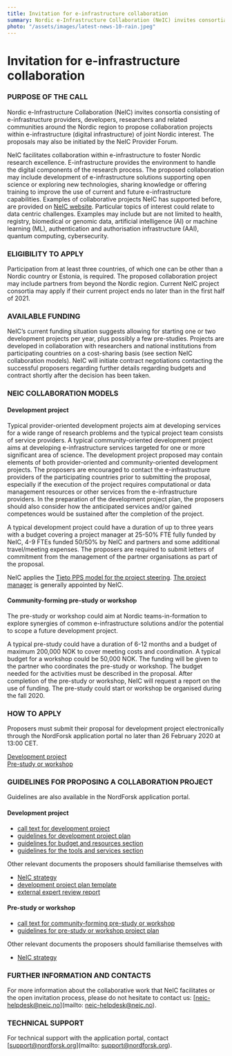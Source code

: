 ```yaml
---
title: Invitation for e-infrastructure collaboration
summary: Nordic e-Infrastructure Collaboration (NeIC) invites consortia consisting of e-infrastructure providers, developers, researchers and related communities around the Nordic region to propose collaboration projects within e-infrastructure (digital infrastructure) of joint Nordic interest. The proposals may also be initiated by the NeIC Provider Forum.
photo: "/assets/images/latest-news-10-rain.jpeg"
---
```


Invitation for e-infrastructure collaboration
===============================

### PURPOSE OF THE CALL
Nordic e-Infrastructure Collaboration (NeIC) invites consortia consisting of e-infrastructure providers, developers, researchers and related communities around the Nordic region to propose collaboration projects within e-infrastructure (digital infrastructure) of joint Nordic interest. The proposals may also be initiated by the NeIC Provider Forum.

NeIC facilitates collaboration within e-infrastructure to foster Nordic research excellence. E-infrastructure provides the environment to handle the digital components of the research process.  The proposed collaboration may include development of e-infrastructure solutions supporting open science or exploring new technologies, sharing knowledge or offering training to improve the use of current and future e-infrastructure capabilities. Examples of collaborative projects NeIC has supported before, are provided on [NeIC website](https://neic.no/activities/). Particular topics of interest could relate to data centric challenges. Examples may include but are not limited to health, registry, biomedical or genomic data, artificial intelligence (AI) or machine learning (ML), authentication and authorisation infrastructure (AAI), quantum computing, cybersecurity.

### ELIGIBILITY TO APPLY 
Participation from at least three countries, of which one can be other than a Nordic country or Estonia, is required. The proposed collaboration project may include partners from beyond the Nordic region. Current NeIC project consortia may apply if their current project ends no later than in the first half of 2021.

### AVAILABLE FUNDING
NeIC’s current funding situation suggests allowing for starting one or two development projects per year, plus possibly a few pre-studies. Projects are developed in collaboration with researchers and national institutions from participating countries on a cost-sharing basis (see section NeIC collaboration models). NeIC will initiate contract negotiations contacting the successful proposers regarding further details regarding budgets and contract shortly after the decision has been taken.

### NEIC COLLABORATION MODELS
#### Development project
Typical provider-oriented development projects aim at developing services for a wide range of research problems and the typical project team consists of service providers. A typical community-oriented development project aims at developing e-infrastructure services targeted for one or more significant area of science. The development project proposed may contain elements of both provider-oriented and community-oriented development projects. The proposers are encouraged to contact the e-infrastructure providers of the participating countries prior to submitting the proposal, especially if the execution of the project requires computational or data management resources or other services from the e-infrastructure providers. In the preparation of the development project plan, the proposers should also consider how the anticipated services and/or gained competences would be sustained after the completion of the project.

A typical development project could have a duration of up to three years with a budget covering a project manager at 25-50% FTE fully funded by NeIC, 4-9 FTEs funded 50/50% by NeIC and partners and some additional travel/meeting expenses.
The proposers are required to submit letters of commitment from the management of the partner organisations as part of the proposal.

NeIC applies the [Tieto PPS model for the project steering](https://wiki.neic.no/wiki/Project_process). [The project manager](https://wiki.neic.no/wiki/Project_organization#Project_manager) is generally appointed by NeIC.

#### Community-forming pre-study or workshop
The pre-study or workshop could aim at Nordic teams-in-formation to explore synergies of common e-infrastructure solutions and/or the potential to scope a future development project.

A typical pre-study could have a duration of 6-12 months and a budget of maximum 200,000 NOK to cover meeting costs and coordination. A typical budget for a workshop could be 50,000 NOK. The funding will be given to the partner who coordinates the pre-study or workshop.  The budget needed for the activities must be described in the proposal. After completion of the pre-study or workshop, NeIC will request a report on the use of funding. The pre-study could start or workshop be organised during the fall 2020. 

### HOW TO APPLY
Proposers must submit their proposal for development project electronically through the NordForsk application portal no later than 26 February 2020 at 13:00 CET.

[Development project](https://funding.nordforsk.org/portal/#call/1765)<br>
[Pre-study or workshop](https://funding.nordforsk.org/portal/#call/1764)

### GUIDELINES FOR PROPOSING A COLLABORATION PROJECT
Guidelines are also available in the NordForsk application portal.

#### Development project
* [call text for development project](https://wiki.neic.no/w/ext/img_auth.php/d/d4/FINAL_call_text_dev_project.pdf)
* [guidelines for development project plan](https://wiki.neic.no/w/ext/img_auth.php/0/0b/Dev_project_plan_guidelines.pdf)
* [guidelines for budget and resources section](https://wiki.neic.no/w/ext/img_auth.php/0/0c/Dev_project_budget_guidelines.pdf)
* [guidelines for the tools and services section](https://wiki.neic.no/w/ext/img_auth.php/1/1f/Dev_project_tools_services_guidelines.pdf)

Other relevant documents the proposers should familiarise themselves with 
* [NeIC strategy](https://wiki.neic.no/wiki/NeIC_Community_Wiki#Strategy)
* [development project plan template](https://wiki.neic.no/w/ext/img_auth.php/9/9c/Dev_project_plan_template.pdf)
* [external expert review report](https://wiki.neic.no/w/ext/img_auth.php/a/a6/Dev_project_review_report_template_final.pdf)

#### Pre-study or workshop
* [call text for community-forming pre-study or workshop](https://wiki.neic.no/w/ext/img_auth.php/3/3a/FINAL_call_text_pre-study.pdf)
* [guidelines for pre-study or workshop project plan](https://wiki.neic.no/w/ext/img_auth.php/c/cc/Pre-study_plan_guidelines.pdf)

Other relevant documents the proposers should familiarise themselves with 
* [NeIC strategy](https://wiki.neic.no/wiki/NeIC_Community_Wiki#Strategy)

### FURTHER INFORMATION AND CONTACTS
For more information about the collaborative work that NeIC facilitates or the open invitation process, please do not hesitate to contact us: [neic-helpdesk@neic.no](mailto: neic-helpdesk@neic.no). 
### TECHNICAL SUPPORT
For technical support with the application portal, contact [support@nordforsk.org](mailto: support@nordforsk.org).

